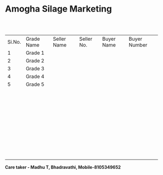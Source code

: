 <!DOCTYPE html>

<html>
<head>


</head>
<body>

<h1>Amogha Silage Marketing</h1>
<br/>
<br/>

<table>
<tr><td>Si.No.</td><td>Grade Name</td><td>Seller Name</td><td>Seller No.</td><td>Buyer Name</td><td>Buyer Number</td></tr>
<tr><td>1</td><td>Grade 1</td><td>&nbsp;</td><td>&nbsp;</td><td>&nbsp;</td><td>&nbsp;</td></tr>
<tr><td>2</td><td>Grade 2</td><td>&nbsp;</td><td>&nbsp;</td><td>&nbsp;</td><td>&nbsp;</td></tr>
<tr><td>3</td><td>Grade 3</td><td>&nbsp;</td><td>&nbsp;</td><td>&nbsp;</td><td>&nbsp;</td></tr>
<tr><td>4</td><td>Grade 4</td><td>&nbsp;</td><td>&nbsp;</td><td>&nbsp;</td><td>&nbsp;</td></tr>
<tr><td>5</td><td>Grade 5</td><td>&nbsp;</td><td>&nbsp;</td><td>&nbsp;</td><td>&nbsp;</td></tr>
<tr><td>&nbsp;</td><td>&nbsp;</td><td>&nbsp;</td><td>&nbsp;</td><td>&nbsp;</td><td>&nbsp;</td></tr>
<tr><td>&nbsp;</td><td>&nbsp;</td><td>&nbsp;</td><td>&nbsp;</td><td>&nbsp;</td><td>&nbsp;</td></tr>
<tr><td>&nbsp;</td><td>&nbsp;</td><td>&nbsp;</td><td>&nbsp;</td><td>&nbsp;</td><td>&nbsp;</td></tr>
<tr><td>&nbsp;</td><td>&nbsp;</td><td>&nbsp;</td><td>&nbsp;</td><td>&nbsp;</td><td>&nbsp;</td></tr>
<tr><td>&nbsp;</td><td>&nbsp;</td><td>&nbsp;</td><td>&nbsp;</td><td>&nbsp;</td><td>&nbsp;</td></tr>
<tr><td>&nbsp;</td><td>&nbsp;</td><td>&nbsp;</td><td>&nbsp;</td><td>&nbsp;</td><td>&nbsp;</td></tr>
<tr><td>&nbsp;</td><td>&nbsp;</td><td>&nbsp;</td><td>&nbsp;</td><td>&nbsp;</td><td>&nbsp;</td></tr>
<tr><td>&nbsp;</td><td>&nbsp;</td><td>&nbsp;</td><td>&nbsp;</td><td>&nbsp;</td><td>&nbsp;</td></tr>
<tr><td>&nbsp;</td><td>&nbsp;</td><td>&nbsp;</td><td>&nbsp;</td><td>&nbsp;</td><td>&nbsp;</td></tr>

</table>
<div><b>Care taker - Madhu T, Bhadravathi, Mobile-8105349652</b></div>
</body>

</html>
